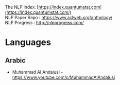The NLP Index: [https://index.quantumstat.com](https://index.quantumstat.com/) <br/>
NLP Paper Repo : https://www.aclweb.org/anthology/ <br/>
NLP Progress : http://nlpprogress.com/

# Languages

## Arabic

- Muhammad Al Andalusi - https://www.youtube.com/c/MuhammadAlAndalusi